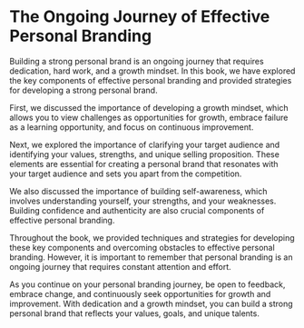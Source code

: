 The Ongoing Journey of Effective Personal Branding
==============================================================

Building a strong personal brand is an ongoing journey that requires dedication, hard work, and a growth mindset. In this book, we have explored the key components of effective personal branding and provided strategies for developing a strong personal brand.

First, we discussed the importance of developing a growth mindset, which allows you to view challenges as opportunities for growth, embrace failure as a learning opportunity, and focus on continuous improvement.

Next, we explored the importance of clarifying your target audience and identifying your values, strengths, and unique selling proposition. These elements are essential for creating a personal brand that resonates with your target audience and sets you apart from the competition.

We also discussed the importance of building self-awareness, which involves understanding yourself, your strengths, and your weaknesses. Building confidence and authenticity are also crucial components of effective personal branding.

Throughout the book, we provided techniques and strategies for developing these key components and overcoming obstacles to effective personal branding. However, it is important to remember that personal branding is an ongoing journey that requires constant attention and effort.

As you continue on your personal branding journey, be open to feedback, embrace change, and continuously seek opportunities for growth and improvement. With dedication and a growth mindset, you can build a strong personal brand that reflects your values, goals, and unique talents.
